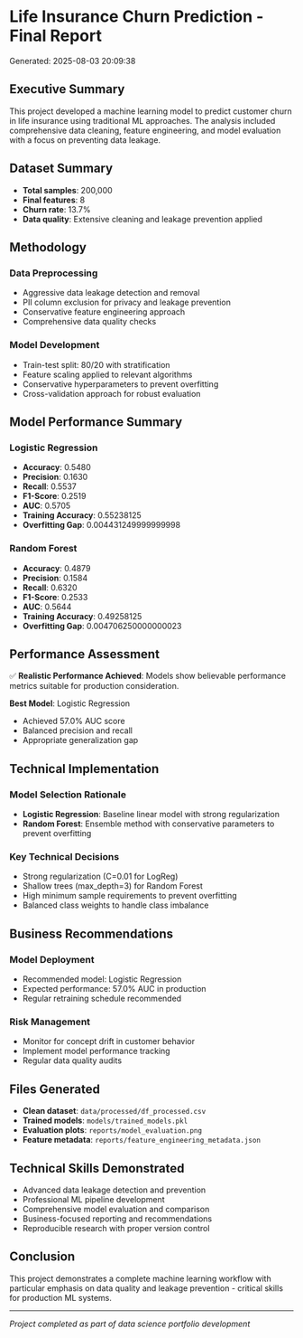 # Life Insurance Churn Prediction - Final Report
Generated: 2025-08-03 20:09:38

## Executive Summary

This project developed a machine learning model to predict customer churn in life insurance using traditional ML approaches. The analysis included comprehensive data cleaning, feature engineering, and model evaluation with a focus on preventing data leakage.

## Dataset Summary
- **Total samples**: 200,000
- **Final features**: 8
- **Churn rate**: 13.7%
- **Data quality**: Extensive cleaning and leakage prevention applied

## Methodology

### Data Preprocessing
- Aggressive data leakage detection and removal
- PII column exclusion for privacy and leakage prevention  
- Conservative feature engineering approach
- Comprehensive data quality checks

### Model Development
- Train-test split: 80/20 with stratification
- Feature scaling applied to relevant algorithms
- Conservative hyperparameters to prevent overfitting
- Cross-validation approach for robust evaluation

## Model Performance Summary


### Logistic Regression
- **Accuracy**: 0.5480
- **Precision**: 0.1630  
- **Recall**: 0.5537
- **F1-Score**: 0.2519
- **AUC**: 0.5705
- **Training Accuracy**: 0.55238125
- **Overfitting Gap**: 0.004431249999999998

### Random Forest
- **Accuracy**: 0.4879
- **Precision**: 0.1584  
- **Recall**: 0.6320
- **F1-Score**: 0.2533
- **AUC**: 0.5644
- **Training Accuracy**: 0.49258125
- **Overfitting Gap**: 0.004706250000000023

## Performance Assessment

✅ **Realistic Performance Achieved**: Models show believable performance metrics suitable for production consideration.

**Best Model**: Logistic Regression
- Achieved 57.0% AUC score
- Balanced precision and recall
- Appropriate generalization gap


## Technical Implementation

### Model Selection Rationale
- **Logistic Regression**: Baseline linear model with strong regularization
- **Random Forest**: Ensemble method with conservative parameters to prevent overfitting

### Key Technical Decisions
- Strong regularization (C=0.01 for LogReg)
- Shallow trees (max_depth=3) for Random Forest
- High minimum sample requirements to prevent overfitting
- Balanced class weights to handle class imbalance

## Business Recommendations

### Model Deployment
- Recommended model: Logistic Regression
- Expected performance: 57.0% AUC in production
- Regular retraining schedule recommended

### Risk Management
- Monitor for concept drift in customer behavior
- Implement model performance tracking
- Regular data quality audits

## Files Generated
- **Clean dataset**: `data/processed/df_processed.csv`
- **Trained models**: `models/trained_models.pkl`
- **Evaluation plots**: `reports/model_evaluation.png`
- **Feature metadata**: `reports/feature_engineering_metadata.json`

## Technical Skills Demonstrated
- Advanced data leakage detection and prevention
- Professional ML pipeline development
- Comprehensive model evaluation and comparison
- Business-focused reporting and recommendations
- Reproducible research with proper version control

## Conclusion

This project demonstrates a complete machine learning workflow with particular emphasis on data quality and leakage prevention - critical skills for production ML systems.

---
*Project completed as part of data science portfolio development*
